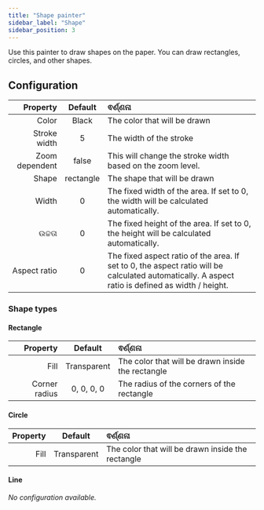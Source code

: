 ```yaml
---
title: "Shape painter"
sidebar_label: "Shape"
sidebar_position: 3
---
```



Use this painter to draw shapes on the paper. You can draw rectangles, circles, and other shapes.

## Configuration

|       Property |  Default  | ଵର୍ଣ୍ଣନା                                                                                                                                         |
| --------------:|:---------:|:------------------------------------------------------------------------------------------------------------------------------------------------ |
|          Color |   Black   | The color that will be drawn                                                                                                                     |
|   Stroke width |     5     | The width of the stroke                                                                                                                          |
| Zoom dependent |   false   | This will change the stroke width based on the zoom level.                                                                                       |
|          Shape | rectangle | The shape that will be drawn                                                                                                                     |
|          Width |     0     | The fixed width of the area. If set to 0, the width will be calculated automatically.                                                            |
|         ଉଚ୍ଚତା |     0     | The fixed height of the area. If set to 0, the height will be calculated automatically.                                                          |
|   Aspect ratio |     0     | The fixed aspect ratio of the area. If set to 0, the aspect ratio will be calculated automatically. A aspect ratio is defined as width / height. |

### Shape types

#### Rectangle

|      Property |   Default   | ଵର୍ଣ୍ଣନା                                          |
| -------------:|:-----------:|:------------------------------------------------- |
|          Fill | Transparent | The color that will be drawn inside the rectangle |
| Corner radius | 0, 0, 0, 0  | The radius of the corners of the rectangle        |

#### Circle

| Property |   Default   | ଵର୍ଣ୍ଣନା                                          |
| --------:|:-----------:|:------------------------------------------------- |
|     Fill | Transparent | The color that will be drawn inside the rectangle |

#### Line

*No configuration available.*
